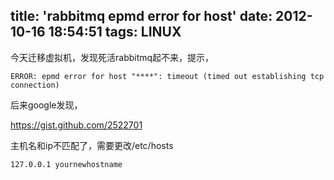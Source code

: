 title: 'rabbitmq epmd error  for host'
date: 2012-10-16 18:54:51
tags: LINUX
---

今天迁移虚拟机，发现死活rabbitmq起不来，提示，


```
ERROR: epmd error for host "****": timeout (timed out establishing tcp connection)
```

后来google发现，

https://gist.github.com/2522701

主机名和ip不匹配了，需要更改/etc/hosts

```
127.0.0.1 yournewhostname
```